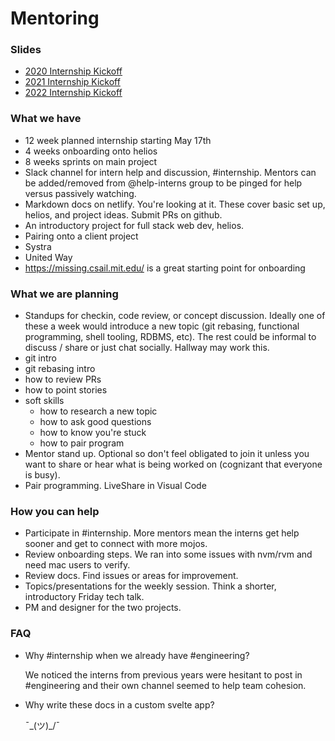 # Mentoring

### Slides

 * [2020 Internship Kickoff](./decks/2020-internship.md)
 * [2021 Internship Kickoff](./decks/2021-internship.md)
 * [2022 Internship Kickoff](./decks/2022-internship.md)

### What we have

 * 12 week planned internship starting May 17th
  * 4 weeks onboarding onto helios
  * 8 weeks sprints on main project
 * Slack channel for intern help and discussion, #internship. Mentors can be added/removed from @help-interns group to be pinged for help versus passively watching.
 * Markdown docs on netlify. You're looking at it. These cover basic set up, helios, and project ideas. Submit PRs on github.
 * An introductory project for full stack web dev, helios.
 * Pairing onto a client project
  * Systra
  * United Way
 * https://missing.csail.mit.edu/ is a great starting point for onboarding

### What we are planning

 * Standups for checkin, code review, or concept discussion. Ideally one of these a week would introduce a new topic (git rebasing, functional programming, shell tooling, RDBMS, etc). The rest could be informal to discuss / share or just chat socially. Hallway may work this.
  * git intro
  * git rebasing intro
  * how to review PRs
  * how to point stories
  * soft skills
    * how to research a new topic
    * how to ask good questions
    * how to know you're stuck
    * how to pair program
 * Mentor stand up. Optional so don't feel obligated to join it unless you want to share or hear what is being worked on (cognizant that everyone is busy).
 * Pair programming. LiveShare in Visual Code

### How you can help

 * Participate in #internship. More mentors mean the interns get help sooner and get to connect with more mojos.
 * Review onboarding steps. We ran into some issues with nvm/rvm and need mac users to verify.
 * Review docs. Find issues or areas for improvement.
 * Topics/presentations for the weekly session. Think a shorter, introductory Friday tech talk.
 * PM and designer for the two projects.

### FAQ

 * Why #internship when we already have #engineering?

   We noticed the interns from previous years were hesitant to post in #engineering and their own channel seemed to help team cohesion.

 * Why write these docs in a custom svelte app?

   ¯\_(ツ)_/¯
